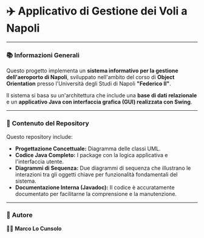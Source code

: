# ✈️ **Applicativo di Gestione dei Voli a Napoli**

---

### 📚 **Informazioni Generali**

Questo progetto implementa un **sistema informativo per la gestione dell'aeroporto di Napoli**, sviluppato nell'ambito del corso di **Object Orientation** presso l'Università degli Studi di Napoli **"Federico II"**.

Il sistema si basa su un'architettura che include una **base di dati relazionale** e un **applicativo Java con interfaccia grafica (GUI) realizzata con Swing**.

---

### 📌 **Contenuto del Repository**

Questo repository include:

* **Progettazione Concettuale:** Diagramma delle classi UML.
* **Codice Java Completo:** I package con la logica applicativa e l'interfaccia utente.
* **Diagrammi di Sequenza:** Due diagrammi di sequenza che illustrano le interazioni tra gli oggetti chiave per funzionalità fondamentali del sistema.
* **Documentazione Interna (Javadoc):** Il codice è accuratamente documentato per facilitarne la comprensione e la manutenzione.

---

### 🤝 **Autore**

👨‍💻 **Marco Lo Cunsolo**
